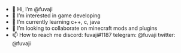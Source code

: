 - 👋 Hi, I’m @fuvaji
- 👀 I’m interested in game developing
- 🌱 I’m currently learning c++, c, java
- 💞️ I’m looking to collaborate on minecraft mods and plugins
- 📫 How to reach me 
      discord: fuvaji#1187
      telegram: @fuvaji
      twitter: @fuvaji

<!---
fuvaji/fuvaji is a ✨ special ✨ repository because its `README.md` (this file) appears on your GitHub profile.
You can click the Preview link to take a look at your changes.
--->
